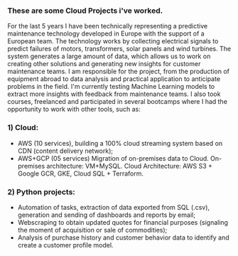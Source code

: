 ### These are some Cloud Projects i've worked.

For the last 5 years I have been technically representing a predictive maintenance technology developed in Europe with the support of a European team. The technology works by collecting electrical signals to predict failures of motors, transformers, solar panels and wind turbines. The system generates a large amount of data, which allows us to work on creating other solutions and generating new insights for customer maintenance teams. I am responsible for the project, from the production of equipment abroad to data analysis and practical application to anticipate problems in the field. I'm currently testing Machine Learning models to extract more insights with feedback from maintenance teams.
I also took courses, freelanced and participated in several bootcamps where I had the opportunity to work with other tools, such as:

### 1) Cloud:
- AWS (10 services), building a 100% cloud streaming system based on CDN (content delivery network);
- AWS+GCP (05 services) Migration of on-premises data to Cloud. On-premises architecture: VM+MySQL. Cloud Architecture: AWS S3 + Google GCR, GKE, Cloud SQL + Terraform.

### 2) Python projects:
- Automation of tasks, extraction of data exported from SQL (.csv), generation and sending of dashboards and reports by email;
- Webscraping to obtain updated quotes for financial purposes (signaling the moment of acquisition or sale of commodities);
- Analysis of purchase history and customer behavior data to identify and create a customer profile model.
